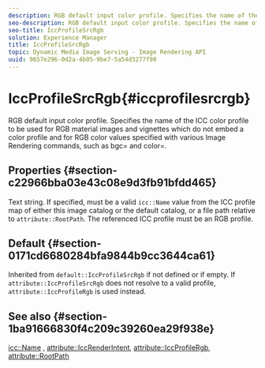 ```yaml
---
description: RGB default input color profile. Specifies the name of the ICC color profile to be used for RGB material images and vignettes which do not embed a color profile and for RGB color values specified with various Image Rendering commands, such as bgc= and color=.
seo-description: RGB default input color profile. Specifies the name of the ICC color profile to be used for RGB material images and vignettes which do not embed a color profile and for RGB color values specified with various Image Rendering commands, such as bgc= and color=.
seo-title: IccProfileSrcRgb
solution: Experience Manager
title: IccProfileSrcRgb
topic: Dynamic Media Image Serving - Image Rendering API
uuid: 9657e296-0d2a-4b05-9be7-5a54d3277f90
---
```


# IccProfileSrcRgb{#iccprofilesrcrgb}

RGB default input color profile. Specifies the name of the ICC color profile to be used for RGB material images and vignettes which do not embed a color profile and for RGB color values specified with various Image Rendering commands, such as bgc= and color=.

## Properties {#section-c22966bba03e43c08e9d3fb91bfdd465}

Text string. If specified, must be a valid `icc::Name` value from the ICC profile map of either this image catalog or the default catalog, or a file path relative to `attribute::RootPath`. The referenced ICC profile must be an RGB profile.

## Default {#section-0171cd6680284bfa9844b9cc3644ca61}

Inherited from `default::IccProfileSrcRgb` if not defined or if empty. If `attribute::IccProfileSrcRgb` does not resolve to a valid profile, `attribute::IccProfileRgb` is used instead.

## See also {#section-1ba91666830f4c209c39260ea29f938e}

[icc::Name](../../../../../ir-api/material-cat/image-rendering-api-ref/c-ir-material-catalog/c-ir-icc-profile-map-reference/r-ir-name-icc.md#reference-7a293ede360e433782575f8f6a562ac2) , [attribute::IccRenderIntent](../../../../../ir-api/material-cat/image-rendering-api-ref/c-ir-material-catalog/c-ir-attributes-reference/r-ir-iccrenderintent.md#reference-3b80b7a4c25545a593c5076f318b5c40), [attribute::IccProfileRgb](../../../../../ir-api/material-cat/image-rendering-api-ref/c-ir-material-catalog/c-ir-attributes-reference/r-ir-iccprofilergb.md#reference-cdaad25b155646ffa382d722fd324b30), [attribute::RootPath](../../../../../ir-api/material-cat/image-rendering-api-ref/c-ir-material-catalog/c-ir-attributes-reference/r-ir-rootpath.md#reference-a4d7c96b62e14fcbad1740c702f160f3) 
